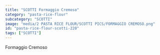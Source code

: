 ```yaml
---
title: "SCOTTI Formaggio Cremoso"
category: "pasta-rice-flour"
subcategory: "SCOTTI"
image: "media/2 PASTA RICE FLOUR/SCOTTI PICS/FORMAGGIO CREMOSO.png"
id: "pasta-rice-flour-scotti-220"
tags: ["SCOTTI"]
---
```


Formaggio Cremoso
